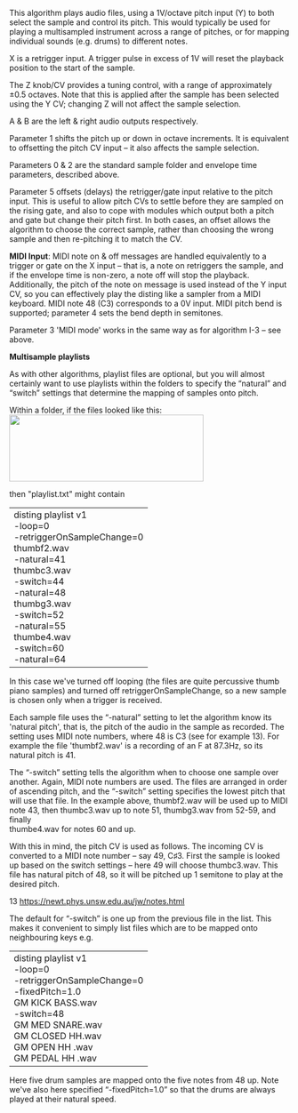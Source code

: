 
This algorithm plays audio files, using a 1V/octave pitch input (Y) to
both select the sample and control its pitch. This would typically be
used for playing a multisampled instrument across a range of pitches,
or for mapping individual sounds (e.g. drums) to different notes.

X is a retrigger input. A trigger pulse in excess of 1V will reset the
playback position to the start of the sample.

The Z knob/CV provides a tuning control, with a range of approximately
±0.5 octaves. Note that this is applied after the sample has been
selected using the Y CV; changing Z will not affect the sample
selection.

A & B are the left & right audio outputs respectively.

Parameter 1 shifts the pitch up or down in octave increments. It is
equivalent to offsetting the pitch CV input – it also affects the
sample selection.

Parameters 0 & 2 are the standard sample folder and envelope time
parameters, described above.

Parameter 5 offsets (delays) the retrigger/gate input relative to the
pitch input. This is useful to allow pitch CVs to settle before they
are sampled on the rising gate, and also to cope with modules which
output both a pitch and gate but change their pitch first. In both
cases, an offset allows the algorithm to choose the correct sample,
rather than choosing the wrong sample and then re-pitching it to match
the CV.

**MIDI Input**: MIDI note on & off messages are handled equivalently
to a trigger or gate on the X input – that is, a note on retriggers
the sample, and if the envelope time is non-zero, a note off will stop
the playback. Additionally, the pitch of the note on message is used
instead of the Y input CV, so you can effectively play the disting
like a sampler from a MIDI keyboard. MIDI note 48 (C3) corresponds to
a 0V input. MIDI pitch bend is supported; parameter 4 sets the bend
depth in semitones.

Parameter 3 'MIDI mode' works in the same way as for algorithm I-3 –
see above.

**Multisample playlists**

As with other algorithms, playlist files are optional, but you will
almost certainly want to use playlists within the folders to specify
the “natural” and “switch” settings that determine the mapping of
samples onto pitch.

Within a folder, if the files looked like this:  
<img src="ef251f30afcb4aceb4f72b4bc9795a77/media/image7.png" style="width:3.63333in;height:1.24861in" />

then "playlist.txt" might contain

<table>
<tbody>
<tr class="odd">
<td>disting playlist v1<br />
-loop=0<br />
-retriggerOnSampleChange=0<br />
thumbf2.wav<br />
-natural=41<br />
thumbc3.wav<br />
-switch=44<br />
-natural=48<br />
thumbg3.wav<br />
-switch=52<br />
-natural=55<br />
thumbe4.wav<br />
-switch=60<br />
-natural=64</td>
</tr>
</tbody>
</table>

In this case we've turned off looping (the files are quite percussive
thumb piano samples) and turned off retriggerOnSampleChange, so a new
sample is chosen only when a trigger is received.

Each sample file uses the “-natural” setting to let the algorithm know
its 'natural pitch', that is, the pitch of the audio in the sample as
recorded. The setting uses MIDI note numbers, where 48 is C3 (see for
example 13). For example the file 'thumbf2.wav' is a recording of an F
at 87.3Hz, so its natural pitch is 41.

The “-switch” setting tells the algorithm when to choose one sample
over another. Again, MIDI note numbers are used. The files are
arranged in order of ascending pitch, and the “-switch” setting
specifies the lowest pitch that will use that file. In the example
above, thumbf2.wav will be used up to MIDI note 43, then thumbc3.wav
up to note 51, thumbg3.wav from 52-59, and finally  
thumbe4.wav for notes 60 and up.

With this in mind, the pitch CV is used as follows. The incoming CV is
converted to a MIDI note number – say 49, C♯3. First the sample is
looked up based on the switch settings – here 49 will choose
thumbc3.wav. This file has natural pitch of 48, so it will be pitched
up 1 semitone to play at the desired pitch.

13 https://newt.phys.unsw.edu.au/jw/notes.html

The default for “-switch” is one up from the previous file in the
list. This makes it convenient to simply list files which are to be
mapped onto neighbouring keys e.g.

<table>
<tbody>
<tr class="odd">
<td>disting playlist v1<br />
-loop=0<br />
-retriggerOnSampleChange=0<br />
-fixedPitch=1.0<br />
GM KICK BASS.wav<br />
-switch=48<br />
GM MED SNARE.wav<br />
GM CLOSED HH.wav<br />
GM OPEN HH .wav<br />
GM PEDAL HH .wav</td>
</tr>
</tbody>
</table>

Here five drum samples are mapped onto the five notes from 48 up. Note
we've also here specified “-fixedPitch=1.0” so that the drums are
always played at their natural speed.
